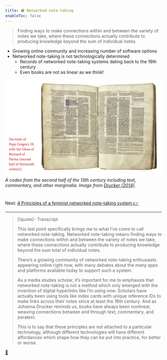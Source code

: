 ```yaml
---
title: 📽️ Networked note-taking
enableToc: false
---
```



 > 
 > Finding ways to make connections within and between the variety of notes we take, where these connections actually contribute to producing knowledge beyond the sum of individual notes.

* Growing online community and increasing number of software options
* Networked note-taking is not technologically determined
  * Records of networked note-taking systems dating back to the 18th century
  * Even books are not as linear as we think!

![Screenshot 2023-04-12 at 14.10.15.png](Screenshot%202023-04-12%20at%2014.10.15.png)
*A codex from the second half of the 13th century including text, commentary, and other marginalia. Image from [Drucker (2014)](References/Drucker,%20%202014.md).* 

# 

Next: [4 Principles of a feminist networked note-taking system 👉](%F0%9F%93%BD%EF%B8%8F8%204%20Principles%20of%20a%20feminist%20networked%20note-taking%20system.md)

---

 > 
 > \[!quote\]- Transcript
 > 
 > This last point specifically brings me to what I’ve come to call networked note-taking. Networked note-taking means finding ways to make connections within and between the variety of notes we take, where these connections actually contribute to producing knowledge beyond the sum total of individual notes.
 > 
 > There’s a growing community of networked note-taking enthusiasts appearing online right now, with many debates about the many apps and platforms available today to support such a system.
 > 
 > As a media studies scholar, it’s important for me to emphasize that networked note-taking is not a method which only emerged with the invention of digital hyperlinks like I’m using now. Scholars have actually been using tools like index cards with unique reference IDs to make links across their notes since at least the 18th century. And as Johanna Drucker reminds us, books have always been nonlinear, weaving connections between and through text, commentary, and paratext.
 > 
 > This is to say that these principles are not attached to a particular technology, although different technologies will have different affordances which shape how they can be put into practice, for better or worse.

[📖](%F0%9F%93%966%20Four%20principles%20of%20a%20feminist%20note-taking%20methodology.md)
